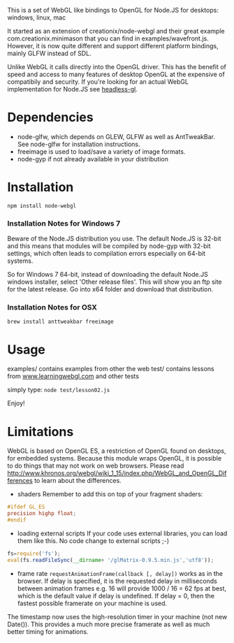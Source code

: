 This is a set of WebGL like bindings to OpenGL for Node.JS for desktops: windows, linux, mac

It started as an extension of creationix/node-webgl and their great example com.creationix.minimason that 
you can find in examples/wavefront.js. However, it is now quite different and support different platform 
bindings, mainly GLFW instead of SDL.

Unlike WebGL it calls directly into the OpenGL driver. This has the benefit of speed and 
access to many features of desktop OpenGL at the expensive of compatibily and security. 
If you're looking for an actual WebGL implementation for Node.JS see 
[headless-gl](https://github.com/stackgl/headless-gl).

Dependencies
============
- node-glfw, which depends on GLEW, GLFW as well as AntTweakBar. See node-glfw for installation instructions.
- freeimage is used to load/save a variety of image formats.
- node-gyp if not already available in your distribution

Installation
============
`npm install node-webgl`

### Installation Notes for Windows 7
Beware of the Node.JS distribution you use. The default Node.JS is 32-bit and this means that modules 
will be compiled by node-gyp with 32-bit settings, which often leads to compilation errors especially
on 64-bit systems.

So for Windows 7 64-bit, instead of downloading the default Node.JS windows installer, select 'Other release files'.
This will show you an ftp site for the latest release. Go into x64 folder and download that distribution.

### Installation Notes for OSX
`brew install anttweakbar freeimage`

Usage
=====
examples/   contains examples from other the web
test/       contains lessons from www.learningwebgl.com and other tests

simply type: `node test/lesson02.js`

Enjoy!

Limitations
===========
WebGL is based on OpenGL ES, a restriction of OpenGL found on desktops, for embedded systems.
Because this module wraps OpenGL, it is possible to do things that may not work on web browsers. 
Please read http://www.khronos.org/webgl/wiki_1_15/index.php/WebGL_and_OpenGL_Differences 
to learn about the differences.

- shaders
Remember to add this on top of your fragment shaders:
```glsl
#ifdef GL_ES
precision highp float;
#endif
```

- loading external scripts
If your code uses external libraries, you can load them like this. No code change to external scripts ;-)
```js
fs=require('fs');
eval(fs.readFileSync(__dirname+ '/glMatrix-0.9.5.min.js','utf8'));
```

- frame rate
`requestAnimationFrame(callback [, delay])` works as in the browser. 
If delay is specified, it is the requested delay in milliseconds between animation frames 
e.g. 16 will provide 1000 / 16 = 62 fps at best, which is the default value if delay is undefined. 
If delay = 0, then the fastest possible framerate on your machine is used.

The timestamp now uses the high-resolution timer in your machine (not new Date()). This provides a much more precise
framerate as well as much better timing for animations.
